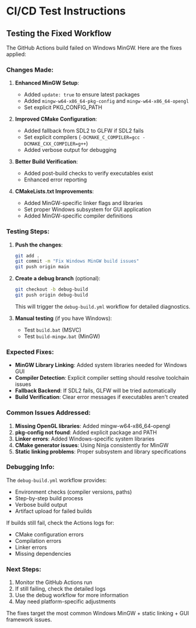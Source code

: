 # CI/CD Test Instructions

## Testing the Fixed Workflow

The GitHub Actions build failed on Windows MinGW. Here are the fixes applied:

### Changes Made:

1. **Enhanced MinGW Setup**:
   - Added `update: true` to ensure latest packages
   - Added `mingw-w64-x86_64-pkg-config` and `mingw-w64-x86_64-opengl`
   - Set explicit PKG_CONFIG_PATH

2. **Improved CMake Configuration**:
   - Added fallback from SDL2 to GLFW if SDL2 fails
   - Set explicit compilers (`-DCMAKE_C_COMPILER=gcc -DCMAKE_CXX_COMPILER=g++`)
   - Added verbose output for debugging

3. **Better Build Verification**:
   - Added post-build checks to verify executables exist
   - Enhanced error reporting

4. **CMakeLists.txt Improvements**:
   - Added MinGW-specific linker flags and libraries
   - Set proper Windows subsystem for GUI application
   - Added MinGW-specific compiler definitions

### Testing Steps:

1. **Push the changes**:
   ```bash
   git add .
   git commit -m "Fix Windows MinGW build issues"
   git push origin main
   ```

2. **Create a debug branch** (optional):
   ```bash
   git checkout -b debug-build
   git push origin debug-build
   ```
   This will trigger the `debug-build.yml` workflow for detailed diagnostics.

3. **Manual testing** (if you have Windows):
   - Test `build.bat` (MSVC)
   - Test `build-mingw.bat` (MinGW)

### Expected Fixes:

- **MinGW Library Linking**: Added system libraries needed for Windows GUI
- **Compiler Detection**: Explicit compiler setting should resolve toolchain issues  
- **Fallback Backend**: If SDL2 fails, GLFW will be tried automatically
- **Build Verification**: Clear error messages if executables aren't created

### Common Issues Addressed:

1. **Missing OpenGL libraries**: Added mingw-w64-x86_64-opengl
2. **pkg-config not found**: Added explicit package and PATH
3. **Linker errors**: Added Windows-specific system libraries
4. **CMake generator issues**: Using Ninja consistently for MinGW
5. **Static linking problems**: Proper subsystem and library specifications

### Debugging Info:

The `debug-build.yml` workflow provides:
- Environment checks (compiler versions, paths)
- Step-by-step build process
- Verbose build output
- Artifact upload for failed builds

If builds still fail, check the Actions logs for:
- CMake configuration errors
- Compilation errors  
- Linker errors
- Missing dependencies

### Next Steps:

1. Monitor the GitHub Actions run
2. If still failing, check the detailed logs
3. Use the debug workflow for more information
4. May need platform-specific adjustments

The fixes target the most common Windows MinGW + static linking + GUI framework issues.